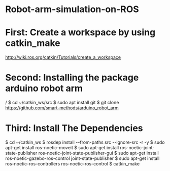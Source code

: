 # Robot-arm-simulation-on-ROS


# First: Create a workspace by using catkin_make  
 http://wiki.ros.org/catkin/Tutorials/create_a_workspace

# Second: Installing the package arduino robot arm
/ $ cd ~/catkin_ws/src 
$ sudo apt install git 
$ git clone https://github.com/smart-methods/arduino_robot_arm

# Third: Install The Dependencies
$ cd ~/catkin_ws
$ rosdep install --from-paths src --ignore-src -r -y
$ sudo apt-get install ros-noetic-moveit 
$ sudo apt-get install ros-noetic-joint-state-publisher ros-noetic-joint-state-publisher-gui
$ sudo apt-get install ros-noetic-gazebo-ros-control joint-state-publisher
$ sudo apt-get install ros-noetic-ros-controllers ros-noetic-ros-control
$ catkin_make




